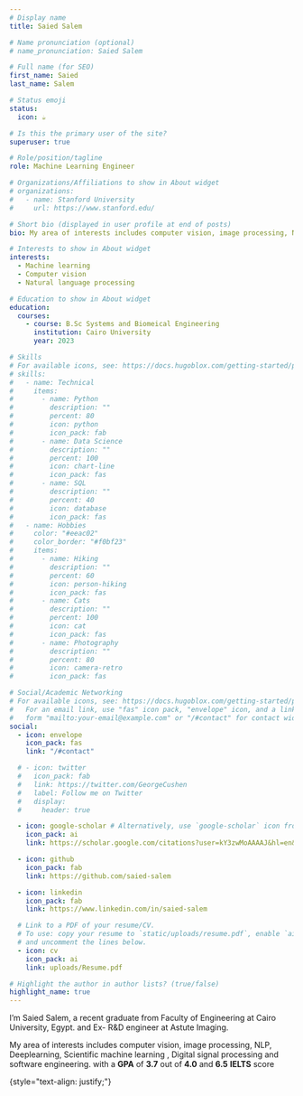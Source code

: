 ```yaml
---
# Display name
title: Saied Salem

# Name pronunciation (optional)
# name_pronunciation: Saied Salem

# Full name (for SEO)
first_name: Saied
last_name: Salem

# Status emoji
status:
  icon: ☕️

# Is this the primary user of the site?
superuser: true

# Role/position/tagline
role: Machine Learning Engineer

# Organizations/Affiliations to show in About widget
# organizations:
#   - name: Stanford University
#     url: https://www.stanford.edu/

# Short bio (displayed in user profile at end of posts)
bio: My area of interests includes computer vision, image processing, NLP, Deeplearning, Scientific machine learning , Digital signal processing and software engineering.

# Interests to show in About widget
interests:
  - Machine learning
  - Computer vision
  - Natural language processing

# Education to show in About widget
education:
  courses:
    - course: B.Sc Systems and Biomeical Engineering
      institution: Cairo University
      year: 2023

# Skills
# For available icons, see: https://docs.hugoblox.com/getting-started/page-builder/#icons
# skills:
#   - name: Technical
#     items:
#       - name: Python
#         description: ""
#         percent: 80
#         icon: python
#         icon_pack: fab
#       - name: Data Science
#         description: ""
#         percent: 100
#         icon: chart-line
#         icon_pack: fas
#       - name: SQL
#         description: ""
#         percent: 40
#         icon: database
#         icon_pack: fas
#   - name: Hobbies
#     color: "#eeac02"
#     color_border: "#f0bf23"
#     items:
#       - name: Hiking
#         description: ""
#         percent: 60
#         icon: person-hiking
#         icon_pack: fas
#       - name: Cats
#         description: ""
#         percent: 100
#         icon: cat
#         icon_pack: fas
#       - name: Photography
#         description: ""
#         percent: 80
#         icon: camera-retro
#         icon_pack: fas

# Social/Academic Networking
# For available icons, see: https://docs.hugoblox.com/getting-started/page-builder/#icons
#   For an email link, use "fas" icon pack, "envelope" icon, and a link in the
#   form "mailto:your-email@example.com" or "/#contact" for contact widget.
social:
  - icon: envelope
    icon_pack: fas
    link: "/#contact"

  # - icon: twitter
  #   icon_pack: fab
  #   link: https://twitter.com/GeorgeCushen
  #   label: Follow me on Twitter
  #   display:
  #     header: true

  - icon: google-scholar # Alternatively, use `google-scholar` icon from `ai` icon pack
	icon_pack: ai
	link: https://scholar.google.com/citations?user=kY3zwMoAAAAJ&hl=en&oi=sra

  - icon: github
    icon_pack: fab
    link: https://github.com/saied-salem

  - icon: linkedin
    icon_pack: fab
    link: https://www.linkedin.com/in/saied-salem

  # Link to a PDF of your resume/CV.
  # To use: copy your resume to `static/uploads/resume.pdf`, enable `ai` icons in `params.yaml`,
  # and uncomment the lines below.
  - icon: cv
    icon_pack: ai
    link: uploads/Resume.pdf

# Highlight the author in author lists? (true/false)
highlight_name: true
---
```


I’m Saied Salem, a recent graduate from Faculty of Engineering at Cairo University, Egypt. and Ex- R&D engineer at Astute Imaging.

My area of interests includes computer vision, image processing, NLP, Deeplearning, Scientific machine learning , Digital signal processing and software engineering. with a **GPA** of **3.7** out of **4.0** and **6.5** **IELTS** score

{style="text-align: justify;"}
